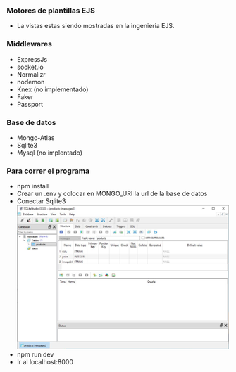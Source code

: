 ### Motores de plantillas EJS
* La vistas estas siendo mostradas en la ingenieria EJS.
### Middlewares
* ExpressJs
* socket.io
* Normalizr
* nodemon
* Knex (no implementado)
* Faker
* Passport
### Base de datos
* Mongo-Atlas
* Sqlite3
* Mysql (no implentado)

### Para correr el programa
* npm install
* Crear un .env y colocar en MONGO_URI la url de la base de datos
* Conectar Sqlite3
![alt text](https://raw.githubusercontent.com/Martin-J-Larre/desafio-login-formulario/main/img-video/sqlStudio.JPG)
* npm run dev
* Ir al localhost:8000


